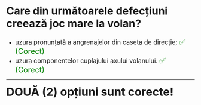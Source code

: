 # Care din următoarele defecțiuni creează joc mare la volan?

- <span style="font-size: larger;">uzura pronunțată a angrenajelor din caseta de direcție; <span style="color: green; font-size: larger;">✅ (Corect)</span></span>
- <span style="font-size: larger;">uzura componentelor cuplajului axului volanului. <span style="color: green; font-size: larger;">✅ (Corect)</span></span>

---

<span style="font-size: 30px; font-weight: bold;">**DOUĂ (2) opțiuni sunt corecte!**</span>